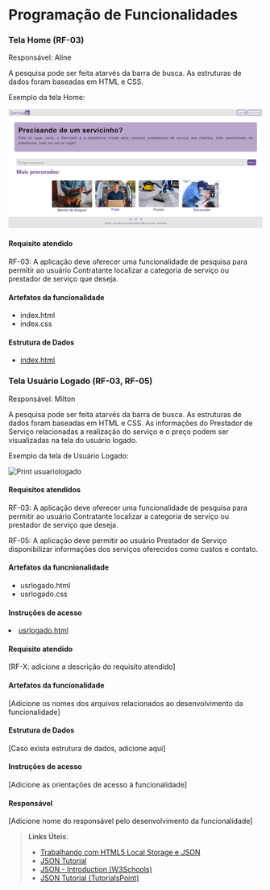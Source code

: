 # Programação de Funcionalidades

### Tela Home (RF-03)

Responsável: Aline

A pesquisa pode ser feita atarvés da barra de busca. As estruturas de dados foram baseadas em HTML e CSS. 

Exemplo da tela Home:

![Print homepage](https://github.com/ICEI-PUC-Minas-PMV-ADS/pmv-ads-2024-1-e1-proj-web-t09-pmv-ads-2024-1-e1-projservicein/blob/1ae4994af33fbaa8440925334326aaa16ded5d71/documentos/img/Homepage.png)

#### Requisito atendido

RF-03: A aplicação deve oferecer uma funcionalidade de pesquisa para permitir ao usuário Contratante localizar a categoria de serviço ou prestador de serviço que deseja.

#### Artefatos da funcionalidade
<ul>
<li>index.html
<li>index.css
</ul>

#### Estrutura de Dados

<ul>
<li><a href="https://raw.githack.com/ICEI-PUC-Minas-PMV-ADS/pmv-ads-2024-1-e1-proj-web-t09-pmv-ads-2024-1-e1-projservicein/main/codigo-fonte/homePage/index.html">index.html</a></li>
</ul>

### Tela Usuário Logado (RF-03, RF-05)

Responsável: Milton

A pesquisa pode ser feita atarvés da barra de busca. As estruturas de dados foram baseadas em HTML e CSS.
As informações do Prestador de Serviço relacionadas a realização do serviço e o preço podem ser visualizadas na tela do usuário logado.

Exemplo da tela de Usuário Logado:

![Print usuariologado](https://github.com/ICEI-PUC-Minas-PMV-ADS/pmv-ads-2024-1-e1-proj-web-t09-pmv-ads-2024-1-e1-projservicein/blob/main/documentos/img/Tela_usu%C3%A1rio_logado.png)

#### Requisitos atendidos

RF-03: A aplicação deve oferecer uma funcionalidade de pesquisa para permitir ao usuário Contratante localizar a categoria de serviço ou prestador de serviço que deseja.

RF-05: A aplicação deve permitir ao usuário Prestador de Serviço disponibilizar informações dos serviços oferecidos como custos e contato.

#### Artefatos da funcnionalidade
<ul>
  <li>usrlogado.html</li>
  <li>usrlogado.css</li>
</ul>

#### Instruções de acesso

<li><a href="https://raw.githack.com/ICEI-PUC-Minas-PMV-ADS/pmv-ads-2024-1-e1-proj-web-t09-pmv-ads-2024-1-e1-projservicein/main/codigo-fonte/usuarioLogado/usrlogado.html">usrlogado.html</a></li>






#### Requisito atendido

[RF-X: adicione a descrição do requisito atendido]


#### Artefatos da funcionalidade

[Adicione os nomes dos arquivos relacionados ao desenvolvimento da funcionalidade]


#### Estrutura de Dados

[Caso exista estrutura de dados, adicione aqui]


#### Instruções de acesso

[Adicione as orientações de acesso à funcionalidade]


#### Responsável

[Adicione nome do responsável pelo desenvolvimento da funcionalidade]




> **Links Úteis**:
> - [Trabalhando com HTML5 Local Storage e JSON](https://www.devmedia.com.br/trabalhando-com-html5-local-storage-e-json/29045)
> - [JSON Tutorial](https://www.w3resource.com/JSON)
> - [JSON - Introduction (W3Schools)](https://www.w3schools.com/js/js_json_intro.asp)
> - [JSON Tutorial (TutorialsPoint)](https://www.tutorialspoint.com/json/index.htm)


